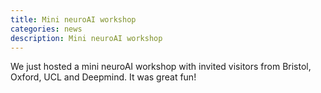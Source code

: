 ```yaml
---
title: Mini neuroAI workshop
categories: news
description: Mini neuroAI workshop
---
```


We just hosted a mini neuroAI workshop with invited visitors from Bristol, Oxford, UCL and Deepmind. It was great fun! 